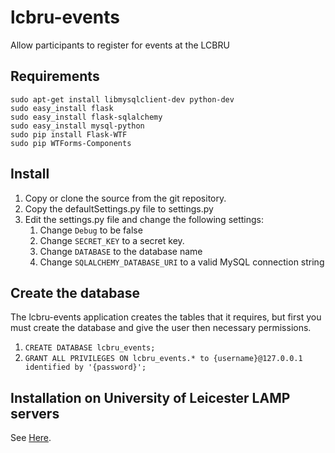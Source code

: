 # lcbru-events

Allow participants to register for events at the LCBRU

## Requirements

    sudo apt-get install libmysqlclient-dev python-dev
    sudo easy_install flask
    sudo easy_install flask-sqlalchemy
    sudo easy_install mysql-python
    sudo pip install Flask-WTF
    sudo pip WTForms-Components

## Install

1. Copy or clone the source from the git repository.
2. Copy the defaultSettings.py file to settings.py
3. Edit the settings.py file and change the following settings:
	1. Change `Debug` to be false
	2. Change `SECRET_KEY` to a secret key.
	3. Change `DATABASE` to the database name
	4. Change `SQLALCHEMY_DATABASE_URI` to a valid MySQL connection string

## Create the database

The lcbru-events application creates the tables that it requires,
but first you must create the database and give the user then
necessary permissions.

1. `CREATE DATABASE lcbru_events;`
2. `GRANT ALL PRIVILEGES ON lcbru_events.* to {username}@127.0.0.1 identified by '{password}';`

## Installation on University of Leicester LAMP servers

See [Here](http://lcbru-trac.rcs.le.ac.uk/wiki/LCBRU_Events%20HowTo%20Install).
